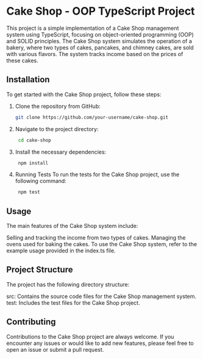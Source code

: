 # Cake Shop - OOP TypeScript Project

This project is a simple implementation of a Cake Shop management system using TypeScript, focusing on object-oriented programming (OOP) and SOLID principles. The Cake Shop system simulates the operation of a bakery, where two types of cakes, pancakes, and chimney cakes, are sold with various flavors. The system tracks income based on the prices of these cakes.

## Installation

To get started with the Cake Shop project, follow these steps:

1. Clone the repository from GitHub:
   ```bash
   git clone https://github.com/your-username/cake-shop.git

2. Navigate to the project directory:

   ```bash
    cd cake-shop

3. Install the necessary dependencies:

   ```bash
    npm install

4. Running Tests
   To run the tests for the Cake Shop project, use the following command:

   ```bash
    npm test

## Usage
The main features of the Cake Shop system include:

Selling and tracking the income from two types of cakes.
Managing the ovens used for baking the cakes.
To use the Cake Shop system, refer to the example usage provided in the index.ts file.

## Project Structure
The project has the following directory structure:

src: Contains the source code files for the Cake Shop management system.
test: Includes the test files for the Cake Shop project.

## Contributing
Contributions to the Cake Shop project are always welcome. If you encounter any issues or would like to add new features, please feel free to open an issue or submit a pull request.
